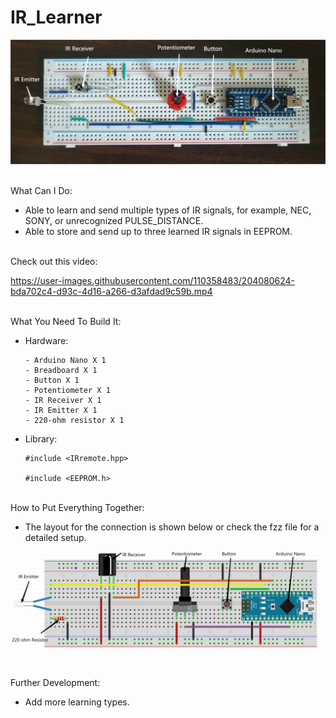 # IR_Learner

![alt text](https://github.com/jiayao09/IR_Learner/blob/a742e04683f8c1fc1be3c7f63574f3ec148cf390/Media/IR_learner.png)

<br/> What Can I Do:
  - Able to learn and send multiple types of IR signals, for example, NEC, SONY, or unrecognized PULSE_DISTANCE.
  - Able to store and send up to three learned IR signals in EEPROM.
  
  <br/> Check out this video: 
  

https://user-images.githubusercontent.com/110358483/204080624-bda702c4-d93c-4d16-a266-d3afdad9c59b.mp4
  
<br/> What You Need To Build It:

  - Hardware:

        - Arduino Nano X 1
        - Breadboard X 1
        - Button X 1  
        - Potentiometer X 1  
        - IR Receiver X 1
        - IR Emitter X 1
        - 220-ohm resistor X 1 

  - Library:

        #include <IRremote.hpp>
  
        #include <EEPROM.h>


<br/> How to Put Everything Together:

  - The layout for the connection is shown below or check the fzz file for a detailed setup.
  
![alt text](https://github.com/jiayao09/IR_Learner/blob/a742e04683f8c1fc1be3c7f63574f3ec148cf390/Media/fzz%20layout.png)

<br/> Further Development:

  - Add more learning types.
